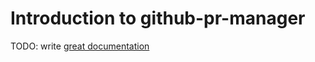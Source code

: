 # Introduction to github-pr-manager

TODO: write [great documentation](http://jacobian.org/writing/what-to-write/)
